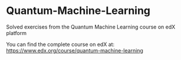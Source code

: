 # Quantum-Machine-Learning
Solved exercises from the Quantum Machine Learning course on edX platform

You can find the complete course on edX at:   https://www.edx.org/course/quantum-machine-learning
